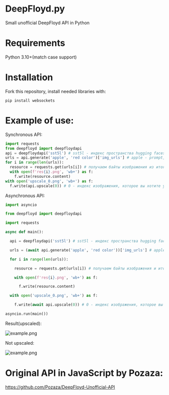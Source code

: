# DeepFloyd.py
Small unofficial DeepFloyd API in Python

# Requirements
Python 3.10+(match case support)

# Installation
Fork this repository, install needed libraries with:
```
pip install websockets
```

# Example of use:

Synchronous API:
```py
import requests
from deepfloyd import deepfloydapi
api = deepfloydapi('sst5l') # sst5l - индекс пространства hugging faces
urls = api.generate('apple', 'red color')['img_urls'] # apple - prompt, red color - negative prompt(необязателен)
for i in range(len(urls)):
  resource = requests.get(urls[i]) # получаем байты изображения из итогового url
  with open(f'res{i}.png', 'wb+') as f:
    f.write(resource.content)
with open('upscale_0.png', 'wb+') as f:
  f.write(api.upscale(0)) # 0 - индекс изображения, которое вы хотите увеличить
```

Asynchronous API:
```py
import asyncio

from deepfloyd import deepfloydapi

import requests

async def main():

  api = deepfloydapi('sst5l') # sst5l - индекс пространства hugging faces

  urls = (await api.generate('apple', 'red color'))['img_urls'] # apple - prompt, red color - negative prompt(он необязателен)

  for i in range(len(urls)):

    resource = requests.get(urls[i]) # получаем байты изображения и итогового url

    with open(f'res{i}.png', 'wb+') as f:

      f.write(resource.content)

  with open('upscale_0.png', 'wb+') as f:

    f.write(await api.upscale(0)) # 0 - индекс изображения, которое вы хотите увеличить

asyncio.run(main())
```

Result(upscaled):

![example.png](https://i.imgur.com/yyV3u9s.png)


Not upscaled:

![example.png](https://i.imgur.com/PLpLdYO.png)


# Original API in JavaScript by Pozaza:
https://github.com/Pozaza/DeepFloyd-Unofficial-API
